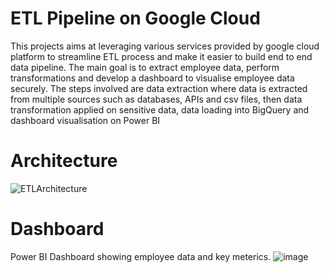 # ETL Pipeline on Google Cloud
This projects aims at leveraging various services provided by google cloud platform to streamline ETL process and make it easier to build end to end data pipeline.
The main goal is to extract employee data, perform transformations and develop a dashboard to visualise employee data securely.
The steps involved are data extraction where data is extracted from multiple sources such as databases, APIs and csv files, then data transformation applied on sensitive data, data loading into BigQuery and dashboard visualisation on Power BI

# Architecture
![ETLArchitecture](https://github.com/user-attachments/assets/05a5b9d6-edd0-48de-8ecd-a858fbf9bce8)

# Dashboard
Power BI Dashboard showing employee data and key meterics.
![image](https://github.com/user-attachments/assets/1559be06-ad76-4a5d-ac01-adcbac2c1657)
